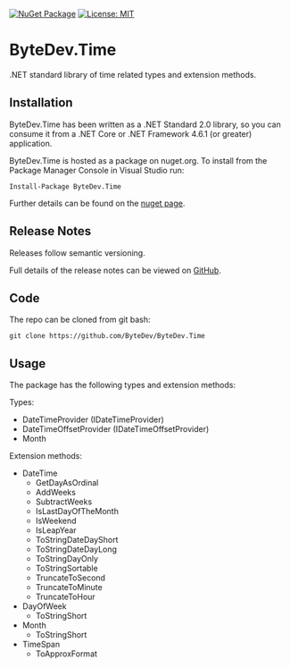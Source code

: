 [![NuGet Package](https://img.shields.io/nuget/v/ByteDev.Time.svg)](https://www.nuget.org/packages/ByteDev.Time)
[![License: MIT](https://img.shields.io/badge/License-MIT-green.svg)](https://github.com/ByteDev/ByteDev.Template.LibraryPackage/blob/master/LICENSE)

# ByteDev.Time

.NET standard library of time related types and extension methods.

## Installation

ByteDev.Time has been written as a .NET Standard 2.0 library, so you can consume it from a .NET Core or .NET Framework 4.6.1 (or greater) application.

ByteDev.Time is hosted as a package on nuget.org.  To install from the Package Manager Console in Visual Studio run:

`Install-Package ByteDev.Time`

Further details can be found on the [nuget page](https://www.nuget.org/packages/ByteDev.Time/).

## Release Notes

Releases follow semantic versioning.

Full details of the release notes can be viewed on [GitHub](https://github.com/ByteDev/ByteDev.Time/blob/master/docs/RELEASE-NOTES.md).

## Code

The repo can be cloned from git bash:

`git clone https://github.com/ByteDev/ByteDev.Time`

## Usage

The package has the following types and extension methods:

Types:
- DateTimeProvider (IDateTimeProvider)
- DateTimeOffsetProvider (IDateTimeOffsetProvider)
- Month

Extension methods:
- DateTime
  - GetDayAsOrdinal
  - AddWeeks
  - SubtractWeeks
  - IsLastDayOfTheMonth
  - IsWeekend
  - IsLeapYear
  - ToStringDateDayShort
  - ToStringDateDayLong
  - ToStringDayOnly
  - ToStringSortable
  - TruncateToSecond
  - TruncateToMinute
  - TruncateToHour
- DayOfWeek
  - ToStringShort
- Month
  - ToStringShort
- TimeSpan
  - ToApproxFormat